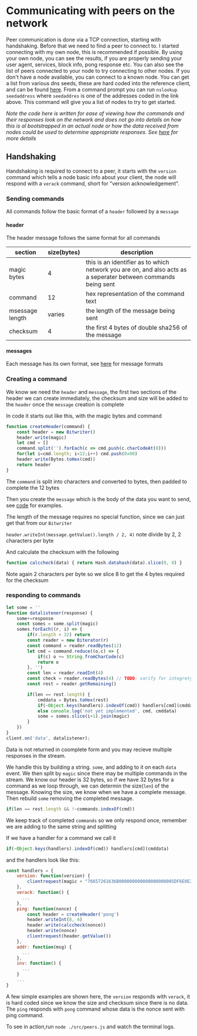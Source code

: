 # Communicating with peers on the network

Peer communication is done via a TCP connection, starting with handshaking.  Before that we need to find a peer to connect to.  I started connecting with my own node, this is recommended if possible.  By using your own node, you can see the results, if you are properly sending your user agent, services, block info, pong response etc.  You can also see the list of peers connected to your node to try connecting to other nodes.  If you don't have a node available, you can connect to a known node.  You can get a list from various dns seeds, these are hard coded into the reference client, and can be found [here](https://github.com/bitcoin/bitcoin/blob/master/src/chainparams.cpp#L128:9).  From a command prompt you can run `nslookup seedaddress` where `seedaddres` is one of the addresses coded in the link above.  This command will give you a list of nodes to try to get started.

*Note the code here is written for ease of viewing how the commands and their responses look on the network and does not go into details on how this is al bootstrapped in an actual node or how the data received from nodes could be used to determine appropriate responses.  See [here](https://en.bitcoin.it/wiki/Bitcoin_Core_0.11_(ch_4):_P2P_Network#Peer_discovery_.26_connectivity) for more details*

## Handshaking

Handshaking is required to connect to a peer, it starts with the `version` command which tells a node basic info about your client, the node will respond with a `verack` command, short for "version acknowledgement".

### Sending commands

All commands follow the basic format of a `header` followed by a `message`

#### header

The header message follows the same format for all commands

|section|size(bytes)|description|
|-------|-----------|-----------|
|magic bytes|4|this is an identifier as to which network you are on, and also acts as a seperater between commands being sent|
|command|12|hex representation of the command text|
|msessage length| varies | the length of the message being sent|
|checksum|4|the first 4 bytes of double sha256 of the message|

#### messages

Each message has its own format, see [here](https://en.bitcoin.it/wiki/Protocol_documentation#Message_types) for message formats

### Creating a command

We know we need the `header` and `message`, the first two sections of the header we can create immediately, the checksum and size will be added to the `header` once the `message` creation is complete

In code it starts out like this, with the magic bytes and command

```javascript
function createHeader(command) {
    const header = new Bitwriter()
    header.write(magic)
    let cmd = []
    command.split('').forEach(c => cmd.push(c.charCodeAt(0)))
    for(let i=cmd.length; i<12;i++) cmd.push(0x00)
    header.write(Bytes.toHex(cmd))
    return header
}
```

The `command` is split into characters and converted to bytes, then padded to complete the 12 bytes

Then you create the `message` which is the body of the data you want to send, see [code](../src/peers.js) for examples.

The length of the message requires no special function, since we can just get that from our `Bitwriter`

`header.writeInt(message.getValue().length / 2, 4)` note divide by 2, 2 characters per byte

And calculate the checksum with the following

```javascript
function calccheck(data) { return Hash.datahash(data).slice(0, 8) }
```

Note again 2 characters per byte so we slice 8 to get the 4 bytes required for the checksum

### responding to commands

```javascript
let some = ''
function datalistener(response) {
    some+=response
    const somes = some.split(magic)
    somes.forEach((r, i) => {
        if(r.length < 32) return
        const reader = new Biterator(r)
        const command = reader.readBytes(12)
        let cmd = command.reduce((o,c) => {
            if(c) o += String.fromCharCode(c)
            return o
        }, '')
        const len = reader.readInt(4)
        const check = reader.readBytes(4) // TODO: varify for integrety
        const rest = reader.getRemaining()

        if(len == rest.length) {
            cmddata = Bytes.toHex(rest)
            if(~Object.keys(handlers).indexOf(cmd)) handlers[cmd](cmddata)
            else console.log('not yet implemented', cmd, cmddata)
            some = somes.slice(i+1).join(magic)
        }
    })
}
client.on('data', datalistener);
```

Data is not returned in coomplete form and you may recieve multiple responses in the stream.

We handle this by building a string. `some`, and adding to it on each `data` event. We then split by `magic` since there may be multiple commands in the stream.  We know our header is 32 bytes, so if we have 32 bytes for a command as we loop through, we can determin the size(`len`) of the message.  Knowing the size, we know when we have a complete message.  Then rebuild `some` removing the completed message.

```javascript
if(len == rest.length && !~commands.indexOf(cmd))
```

We keep track of completed `commands` so we only respond once, remember we are adding to the same string and splitting

If we have a handler for a command we call it

```javascript
if(~Object.keys(handlers).indexOf(cmd)) handlers[cmd](cmddata)
```

and the handlers look like this:

```javascript
const handlers = {
    version: function(version) {
        clientrequest(magic + "76657261636B000000000000000000005DF6E0E2")
    },
    verack: function() {
      ...
    },
    ping: function(nonce) {
        const header = createHeader('pong')
        header.writeInt(8, 4)
        header.write(calccheck(nonce))
        header.write(nonce)
        clientrequest(header.getValue())
    },
    addr: function(msg) {
      ...
    },
    inv: function() {
      ...
    }
    ...
}
```

A few simple examples are shown here, the `version` responds with `verack`, it is hard coded since we know the size and checksum since there is no data.  The `ping` responds with `pong` command whose data is the nonce sent with ping command.

To see in action,run `node ./src/peers.js` and watch the terminal logs.
